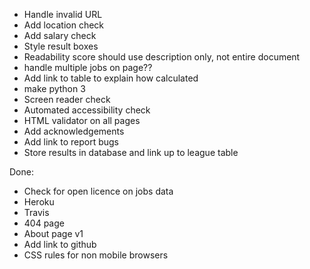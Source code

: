 
* Handle invalid URL
* Add location check
* Add salary check
* Style result boxes
* Readability score should use description only, not entire document
* handle multiple jobs on page??
* Add link to table to explain how calculated
* make python 3
* Screen reader check
* Automated accessibility check
* HTML validator on all pages
* Add acknowledgements
* Add link to report bugs
* Store results in database and link up to league table

Done:
* Check for open licence on jobs data
* Heroku
* Travis
* 404 page
* About page v1
* Add link to github
* CSS rules for non mobile browsers